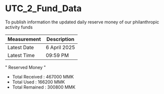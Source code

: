 # UTC_2_Fund_Data
To publish information the updated daily reserve money of our philanthropic activity funds

| Measurement | Description |
|-------|-------|
| Latest Date | 6 April 2025 | 
| Latest Time | 09:59 PM | 

" Reserved Money "
* Total Received : 467000 MMK 
* Total Used     : 166200 MMK
* Total Remained : 300800 MMK 
